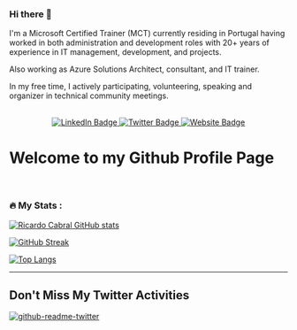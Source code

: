 ### Hi there 👋

I'm a Microsoft Certified Trainer (MCT) currently residing in Portugal having worked in both administration and development roles with 20+ years of experience in IT management, development, and projects.

Also working as Azure Solutions Architect, consultant, and IT trainer.

In my free time, I actively participating, volunteering, speaking and organizer in technical community meetings.

<br/>

<div id="badges" align="center">
  <a href="https://www.linkedin.com/in/rrcabral">
    <img src="https://img.shields.io/badge/LinkedIn-blue?style=for-the-badge&logo=linkedin&logoColor=white" alt="LinkedIn Badge"/>
  </a>
  <a href="https://twitter.com/rramoscabral">
    <img src="https://img.shields.io/badge/Twitter-blue?style=for-the-badge&logo=twitter&logoColor=white" alt="Twitter Badge"/>
  </a>
   <a href="https://www.rramoscabral.com">
    <img src="https://img.shields.io/badge/Website-blue?style=for-the-badge&logo=Website&logoColor=white" alt="Website Badge"/>
  </a>
</div>
<h1>
Welcome to my Github Profile Page
</h1>
</div>

<br>


### :fire: My Stats :

[![Ricardo Cabral GitHub stats](https://github-readme-stats.vercel.app/api?username=rramoscabral)](https://github.com/anuraghazra/github-readme-stats)

[![GitHub Streak](http://github-readme-streak-stats.herokuapp.com?user=rramoscabral&theme=cobalt)](https://git.io/streak-stats)

[![Top Langs](https://github-readme-stats.vercel.app/api/top-langs/?username=rramoscabral)](https://github.com/anuraghazra/github-readme-stats)

---

## Don't Miss My Twitter Activities
[![github-readme-twitter](https://github-readme-twitter.gazf.vercel.app/api?id=rramoscabral)](https://github.com/gazf/github-readme-twitter)
